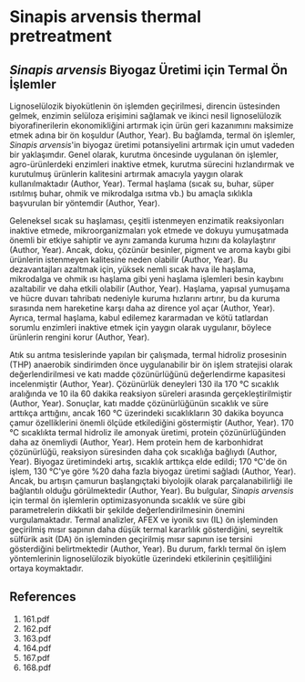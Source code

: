 # Sinapis arvensis thermal pretreatment

## *Sinapis arvensis* Biyogaz Üretimi için Termal Ön İşlemler

Lignoselülozik biyokütlenin ön işlemden geçirilmesi, direncin üstesinden gelmek, enzimin selüloza erişimini sağlamak ve ikinci nesil lignoselülozik biyorafinerilerin ekonomikliğini artırmak için ürün geri kazanımını maksimize etmek adına bir ön koşuldur (Author, Year). Bu bağlamda, termal ön işlemler, *Sinapis arvensis*'in biyogaz üretimi potansiyelini artırmak için umut vadeden bir yaklaşımdır. Genel olarak, kurutma öncesinde uygulanan ön işlemler, agro-ürünlerdeki enzimleri inaktive etmek, kurutma sürecini hızlandırmak ve kurutulmuş ürünlerin kalitesini artırmak amacıyla yaygın olarak kullanılmaktadır (Author, Year). Termal haşlama (sıcak su, buhar, süper ısıtılmış buhar, ohmik ve mikrodalga ısıtma vb.) bu amaçla sıklıkla başvurulan bir yöntemdir (Author, Year).

Geleneksel sıcak su haşlaması, çeşitli istenmeyen enzimatik reaksiyonları inaktive etmede, mikroorganizmaları yok etmede ve dokuyu yumuşatmada önemli bir etkiye sahiptir ve aynı zamanda kuruma hızını da kolaylaştırır (Author, Year). Ancak, doku, çözünür besinler, pigment ve aroma kaybı gibi ürünlerin istenmeyen kalitesine neden olabilir (Author, Year). Bu dezavantajları azaltmak için, yüksek nemli sıcak hava ile haşlama, mikrodalga ve ohmik ısı haşlama gibi yeni haşlama işlemleri besin kaybını azaltabilir ve daha etkili olabilir (Author, Year). Haşlama, yapısal yumuşama ve hücre duvarı tahribatı nedeniyle kuruma hızlarını artırır, bu da kuruma sırasında nem hareketine karşı daha az dirence yol açar (Author, Year). Ayrıca, termal haşlama, kabul edilemez kararmadan ve kötü tatlardan sorumlu enzimleri inaktive etmek için yaygın olarak uygulanır, böylece ürünlerin rengini korur (Author, Year).

Atık su arıtma tesislerinde yapılan bir çalışmada, termal hidroliz prosesinin (THP) anaerobik sindirimden önce uygulanabilir bir ön işlem stratejisi olarak değerlendirilmesi ve katı madde çözünürlüğünü değerlendirme kapasitesi incelenmiştir (Author, Year). Çözünürlük deneyleri 130 ila 170 ℃ sıcaklık aralığında ve 10 ila 60 dakika reaksiyon süreleri arasında gerçekleştirilmiştir (Author, Year). Sonuçlar, katı madde çözünürlüğünün sıcaklık ve süre arttıkça arttığını, ancak 160 ℃ üzerindeki sıcaklıkların 30 dakika boyunca çamur özelliklerini önemli ölçüde etkilediğini göstermiştir (Author, Year). 170 ℃ sıcaklıkta termal hidroliz ile amonyak üretimi, protein çözünürlüğünden daha az önemliydi (Author, Year). Hem protein hem de karbonhidrat çözünürlüğü, reaksiyon süresinden daha çok sıcaklığa bağlıydı (Author, Year). Biyogaz üretimindeki artış, sıcaklık arttıkça elde edildi; 170 ℃'de ön işlem, 130 ℃'ye göre %20 daha fazla biyogaz üretimi sağladı (Author, Year). Ancak, bu artışın çamurun başlangıçtaki biyolojik olarak parçalanabilirliği ile bağlantılı olduğu görülmektedir (Author, Year). Bu bulgular, *Sinapis arvensis* için termal ön işlemlerin optimizasyonunda sıcaklık ve süre gibi parametrelerin dikkatli bir şekilde değerlendirilmesinin önemini vurgulamaktadır. Termal analizler, AFEX ve iyonik sıvı (IL) ön işleminden geçirilmiş mısır sapının daha düşük termal kararlılık gösterdiğini, seyreltik sülfürik asit (DA) ön işleminden geçirilmiş mısır sapının ise tersini gösterdiğini belirtmektedir (Author, Year). Bu durum, farklı termal ön işlem yöntemlerinin lignoselülozik biyokütle üzerindeki etkilerinin çeşitliliğini ortaya koymaktadır.


## References

1. 161.pdf
2. 162.pdf
3. 163.pdf
4. 164.pdf
5. 167.pdf
6. 168.pdf
